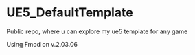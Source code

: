 # UE5_DefaultTemplate
Public repo, where u can explore my ue5 template for any game

Using Fmod on v.2.03.06

